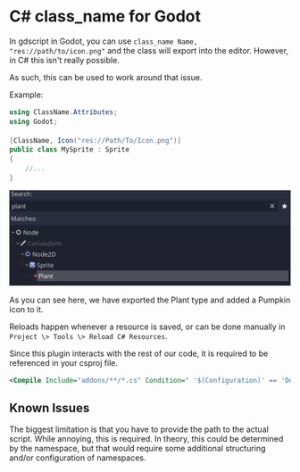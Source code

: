 # C# class_name for Godot

In gdscript in Godot, you can use `class_name Name, "res://path/to/icon.png"` and
the class will export into the editor. However, in C# this isn't really possible.

As such, this can be used to work around that issue.

Example:

```csharp
using ClassName.Attributes;
using Godot;

[ClassName, Icon("res://Path/To/Icon.png")]
public class MySprite : Sprite
{
    //...
}
```

![Screenshot of editor](images/image.png)

As you can see here, we have exported the Plant type and added a Pumpkin icon to it.

Reloads happen whenever a resource is saved, or can be done manually in `Project \> Tools \> Reload C# Resources`.

Since this plugin interacts with the rest of our code, it is required to be referenced in your csproj file.

```xml
<Compile Include="addons/**/*.cs" Condition=" '$(Configuration)' == 'Debug' " />
```

## Known Issues

The biggest limitation is that you have to provide the path to the actual script.
While annoying, this is required. In theory, this could be determined by the namespace,
but that would require some additional structuring and/or configuration of namespaces.
